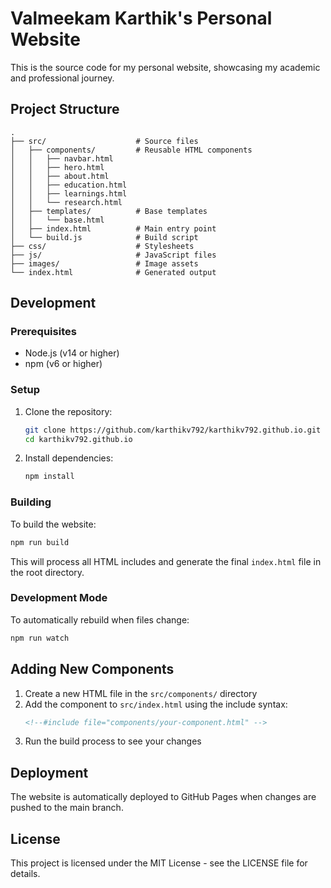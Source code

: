 # Valmeekam Karthik's Personal Website

This is the source code for my personal website, showcasing my academic and professional journey.

## Project Structure

```
.
├── src/                    # Source files
│   ├── components/         # Reusable HTML components
│   │   ├── navbar.html
│   │   ├── hero.html
│   │   ├── about.html
│   │   ├── education.html
│   │   ├── learnings.html
│   │   └── research.html
│   ├── templates/          # Base templates
│   │   └── base.html
│   ├── index.html          # Main entry point
│   └── build.js            # Build script
├── css/                    # Stylesheets
├── js/                     # JavaScript files
├── images/                 # Image assets
└── index.html              # Generated output
```

## Development

### Prerequisites

- Node.js (v14 or higher)
- npm (v6 or higher)

### Setup

1. Clone the repository:
   ```bash
   git clone https://github.com/karthikv792/karthikv792.github.io.git
   cd karthikv792.github.io
   ```

2. Install dependencies:
   ```bash
   npm install
   ```

### Building

To build the website:

```bash
npm run build
```

This will process all HTML includes and generate the final `index.html` file in the root directory.

### Development Mode

To automatically rebuild when files change:

```bash
npm run watch
```

## Adding New Components

1. Create a new HTML file in the `src/components/` directory
2. Add the component to `src/index.html` using the include syntax:
   ```html
   <!--#include file="components/your-component.html" -->
   ```
3. Run the build process to see your changes

## Deployment

The website is automatically deployed to GitHub Pages when changes are pushed to the main branch.

## License

This project is licensed under the MIT License - see the LICENSE file for details.